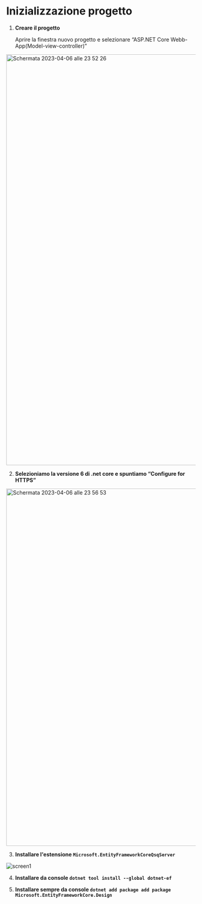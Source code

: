 # Inizializzazione progetto

1. **Creare il progetto**

	Aprire la finestra nuovo progetto e selezionare “ASP.NET Core Webb-App(Model-view-controller)”


<img width="1090" alt="Schermata 2023-04-06 alle 23 52 26" src="https://user-images.githubusercontent.com/110975140/230518067-b68bbeb4-a486-4cfb-9bfb-f8f33f63e06a.png">

2. **Selezioniamo la versione 6 di .net core e spuntiamo “Configure for HTTPS”**

<img width="948" alt="Schermata 2023-04-06 alle 23 56 53" src="https://user-images.githubusercontent.com/110975140/230518468-b4946b43-7f12-4771-bf1b-4a9a1c2160de.png">

3. **Installare l'estensione ``Microsoft.EntityFrameworkCoreQsqServer``**

 ![screen1](https://user-images.githubusercontent.com/110975140/230560645-5c9c2206-c1d8-4d26-b0ee-4891f65922cf.png)
 
4. **Installare da console `dotnet tool install --global dotnet-ef`**

5. **Installare sempre da console `dotnet add package add package Microsoft.EntityFrameworkCore.Design`**


